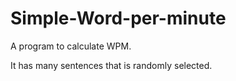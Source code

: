 # Simple-Word-per-minute
A program to calculate WPM.

It has many sentences that is randomly selected.
